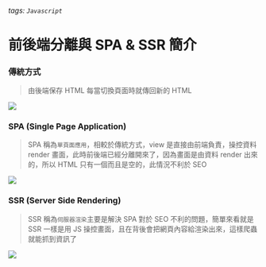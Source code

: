 ###### tags: `Javascript`

# 前後端分離與 SPA & SSR 簡介

### 傳統方式

> 由後端保存 HTML 每當切換頁面時就傳回新的 HTML

![](https://i.imgur.com/EPwYevw.png)


### SPA \(Single Page Application\)

> SPA 稱為`單頁面應用`，相較於傳統方式，view 是直接由前端負責，操控資料 render 畫面，此時前後端已經分離開來了，因為畫面是由資料 render 出來的，所以 HTML 只有一個而且是空的，此情況不利於 SEO

![](https://i.imgur.com/XOJWAkg.png)

### SSR \(Server Side Rendering\)

> SSR 稱為`伺服器渲染`主要是解決 SPA 對於 SEO 不利的問題，簡單來看就是 SSR 一樣是用 JS 操控畫面，且在背後會把網頁內容給渲染出來，這樣爬蟲就能抓到資訊了

![](https://i.imgur.com/Sn0ltgd.png)
